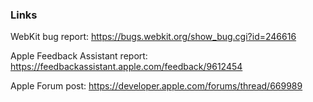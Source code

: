 ### Links
WebKit bug report:
https://bugs.webkit.org/show_bug.cgi?id=246616

Apple Feedback Assistant report:
https://feedbackassistant.apple.com/feedback/9612454

Apple Forum post:
https://developer.apple.com/forums/thread/669989
